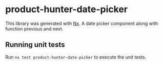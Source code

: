 # product-hunter-date-picker

This library was generated with [Nx](https://nx.dev).
A date picker component along with function previous and next.

## Running unit tests

Run `nx test product-hunter-date-picker` to execute the unit tests.
